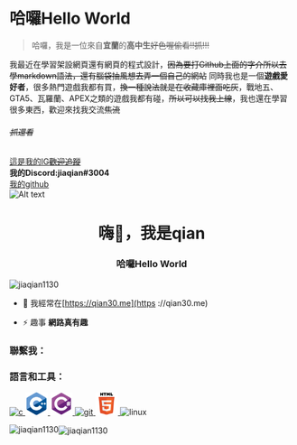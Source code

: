# 哈囉Hello World

>哈囉，我是一位來自**宜蘭**的**高中生**~~好色喔偷看!!抓!!!~~

我最近在學習架設網頁還有網頁的程式設計，~~因為要打Github上面的字介所以去學markdown語法，還有腦袋抽風想去弄一個自己的網站~~
同時我也是一個**遊戲愛好者**，很多熱門遊戲我都有買，~~換一種說法就是在收藏庫裡面吃灰~~，戰地五、GTA5、瓦羅蘭、APEX之類的遊戲我都有碰，~~所以可以找我上線~~，我也還在學習很多東西，歡迎來找我交流~~焦流~~<br>




###### ~~抓還看~~

[這是我的IG~~歡迎追蹤~~](https://www.instagram.com/jiaqian40/)<br>
**我的Discord:jiaqian#3004**<br>
[我的github](https://github.com/jiaqian1130)  
![Alt text](https://spotify-recently-played-readme.vercel.app/api?user=31t5cg2cci5rdkvj4cuzrfnhnzxa)

<h1 align="center">嗨👋，我是qian</h1>
<h3 align="center">哈囉Hello World</h3>

<p align="left"> <img src="https: //komarev.com/ghpvc/?username=jiaqian1130&label=Profile%20views&color=0e75b6&style=flat" alt="jiaqian1130" /> </p>

- 📝 我經常在[https://qian30.me](https ://qian30.me)

- ⚡ 趣事 **網路真有趣**

<h3 align="left">聯繫我：</h3>
<p align="left">
</p>

<h3 align ="left">語言和工具：</h3>
<p align="left"> <a href="https://www.cprogramming.com/" target="_blank" rel="noreferrer"> <img src="https://raw.githubusercontent.com/ devicons/devicon/master/icons/c/c-original.svg" alt="c" width="40" height="40"/> </a> <a href="https://www.w3schools. com/cpp/" target="_blank" rel="noreferrer"> <img src="https://raw.githubusercontent.com/devicons/devicon/master/icons/cplusplus/cplusplus-original.svg" alt=" cplusplus" width="40" height="40"/> </a> <a href="https://www.w3schools.com/cs/" target="_blank" rel="noreferrer"> <img src ="https://raw.githubusercontent.com/devicons/devicon/master/icons/csharp/csharp-original.svg" alt="csharp" width="40" height="40"/> </a> <a href ="https://git-scm.com/" target="_blank" rel="noreferrer"> <img src="https://www.vectorlogo.zone/logos/git-scm/git-scm-icon .svg" alt="git" width="40" height="40"/> </a> <a href="https://www.w3.org/html/" target="_blank" rel=" noreferrer"> <img src="https://raw.githubusercontent.com/devicons/devicon/master/icons/html5/html5-original-wordmark.svg" alt="html5" width="40" height="40 "/> </a> <href="https://www.linux.org/" target="_blank" rel="noreferrer"> <img src="https://raw.githubusercontent.com/devicons/devicon/master/icons/linux /linux-original.svg" alt="linux" width="40" height="40"/> </a> </p>

<p><img align="left" src="https://github-readme-stats.vercel.app/api/top-langs?username=jiaqian1130&show_icons=true&locale=en&layout=compact" alt="jiaqian1130" /> </p>

<p> <img align="center" src="https://github-readme-stats.vercel.app/api?username=jiaqian1130&show_icons=true&locale=en" alt="jiaqian1130" /> </p>
